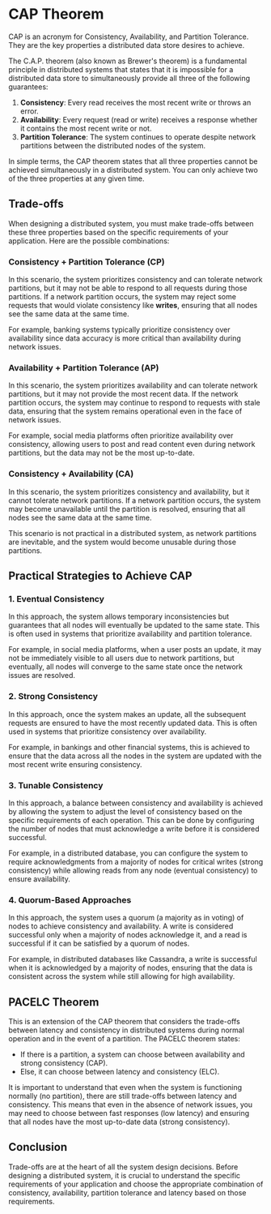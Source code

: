 # CAP Theorem

CAP is an acronym for Consistency, Availability, and Partition Tolerance. They are the key properties a distributed data store desires to achieve.

The C.A.P. theorem (also known as Brewer's theorem) is a fundamental principle in distributed systems that states that it is impossible for a distributed data store to simultaneously provide all three of the following guarantees:

1. **Consistency**: Every read receives the most recent write or throws an error.
2. **Availability**: Every request (read or write) receives a response whether it contains the most recent write or not.
3. **Partition Tolerance**: The system continues to operate despite network partitions between the distributed nodes of the system.

In simple terms, the CAP theorem states that all three properties cannot be achieved simultaneously in a distributed system. You can only achieve two of the three properties at any given time.

## Trade-offs

When designing a distributed system, you must make trade-offs between these three properties based on the specific requirements of your application. Here are the possible combinations:

### Consistency + Partition Tolerance (CP)

In this scenario, the system prioritizes consistency and can tolerate network partitions, but it may not be able to respond to all requests during those partitions. If a network partition occurs, the system may reject some requests that would violate consistency like **writes**, ensuring that all nodes see the same data at the same time.

For example, banking systems typically prioritize consistency over availability since data accuracy is more critical than availability during network issues.

### Availability + Partition Tolerance (AP)

In this scenario, the system prioritizes availability and can tolerate network partitions, but it may not provide the most recent data. If the network partition occurs, the system may continue to respond to requests with stale data, ensuring that the system remains operational even in the face of network issues.

For example, social media platforms often prioritize availability over consistency, allowing users to post and read content even during network partitions, but the data may not be the most up-to-date.

### Consistency + Availability (CA)

In this scenario, the system prioritizes consistency and availability, but it cannot tolerate network partitions. If a network partition occurs, the system may become unavailable until the partition is resolved, ensuring that all nodes see the same data at the same time.

This scenario is not practical in a distributed system, as network partitions are inevitable, and the system would become unusable during those partitions.

## Practical Strategies to Achieve CAP

### 1. Eventual Consistency

In this approach, the system allows temporary inconsistencies but guarantees that all nodes will eventually be updated to the same state. This is often used in systems that prioritize availability and partition tolerance.

For example, in social media platforms, when a user posts an update, it may not be immediately visible to all users due to network partitions, but eventually, all nodes will converge to the same state once the network issues are resolved.

### 2. Strong Consistency

In this approach, once the system makes an update, all the subsequent requests are ensured to have the most recently updated data. This is often used in systems that prioritize consistency over availability.

For example, in bankings and other financial systems, this is achieved to ensure that the data across all the nodes in the system are updated with the most recent write ensuring consistency.

### 3. Tunable Consistency

In this approach, a balance between consistency and availability is achieved by allowing the system to adjust the level of consistency based on the specific requirements of each operation. This can be done by configuring the number of nodes that must acknowledge a write before it is considered successful.

For example, in a distributed database, you can configure the system to require acknowledgments from a majority of nodes for critical writes (strong consistency) while allowing reads from any node (eventual consistency) to ensure availability.

### 4. Quorum-Based Approaches

In this approach, the system uses a quorum (a majority as in voting) of nodes to achieve consistency and availability. A write is considered successful only when a majority of nodes acknowledge it, and a read is successful if it can be satisfied by a quorum of nodes.

For example, in distributed databases like Cassandra, a write is successful when it is acknowledged by a majority of nodes, ensuring that the data is consistent across the system while still allowing for high availability.

## PACELC Theorem

This is an extension of the CAP theorem that considers the trade-offs between latency and consistency in distributed systems during normal operation and in the event of a partition. The PACELC theorem states:

- If there is a partition, a system can choose between availability and strong consistency (CAP).
- Else, it can choose between latency and consistency (ELC).

It is important to understand that even when the system is functioning normally (no partition), there are still trade-offs between latency and consistency. This means that even in the absence of network issues, you may need to choose between fast responses (low latency) and ensuring that all nodes have the most up-to-date data (strong consistency).

## Conclusion

Trade-offs are at the heart of all the system design decisions. Before designing a distributed system, it is crucial to understand the specific requirements of your application and choose the appropriate combination of consistency, availability, partition tolerance and latency based on those requirements.
